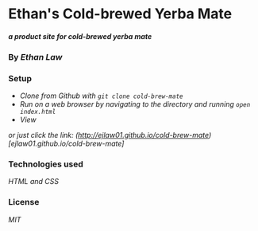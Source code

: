# Ethan's Cold-brewed Yerba Mate

#### _a product site for cold-brewed yerba mate_

### By _**Ethan Law**_

### Setup

* _Clone from Github with `git clone cold-brew-mate`_
* _Run on a web browser by navigating to the directory and running `open index.html`_
* _View_

_or just click the link: (http://ejlaw01.github.io/cold-brew-mate)[ejlaw01.github.io/cold-brew-mate]_

### Technologies used

_HTML and CSS_

### License

_MIT_
